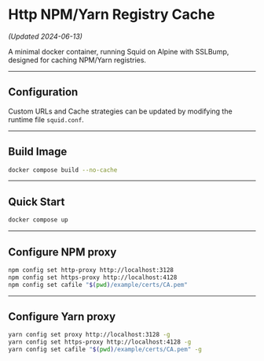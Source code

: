 # Http NPM/Yarn Registry Cache

*(Updated 2024-06-13)*

A minimal docker container, running Squid on Alpine with SSLBump, designed for caching NPM/Yarn registries.

---

## Configuration

Custom URLs and Cache strategies can be updated by modifying the runtime file `squid.conf`.

---

## Build Image

```sh
docker compose build --no-cache
```

---

## Quick Start

```sh
docker compose up
```

---

## Configure NPM proxy

```sh
npm config set http-proxy http://localhost:3128
npm config set https-proxy http://localhost:4128
npm config set cafile "$(pwd)/example/certs/CA.pem"
```

---

## Configure Yarn proxy

```sh
yarn config set proxy http://localhost:3128 -g
yarn config set https-proxy http://localhost:4128 -g
yarn config set cafile "$(pwd)/example/certs/CA.pem" -g
```
